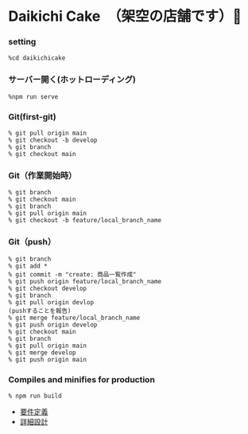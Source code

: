 # Daikichi Cake　（架空の店舗です）🎂

### setting

```
%cd daikichicake
```

### サーバー開く(ホットローディング)

```
%npm run serve
```
### Git(first-git)
```
% git pull origin main
% git checkout -b develop
% git branch
% git checkout main
```
### Git（作業開始時）
```
% git branch
% git checkout main
% git branch
% git pull origin main
% git checkout -b feature/local_branch_name
```
### Git（push）
```
% git branch
% git add *
% git commit -m "create: 商品一覧作成"
% git push origin feature/local_branch_name
% git checkout develop
% git branch
% git pull origin devlop
(pushすることを報告)
% git merge feature/local_branch_name
% git push origin develop
% git checkout main
% git branch
% git pull origin main
% git merge develop
% git push origin main
```

### Compiles and minifies for production

```
% npm run build
```

- [要件定義](https://docs.google.com/spreadsheets/d/1ua170RNHM4LrqY8_uTKbRVWinn9tzG4CkiqQwHx5fSU/edit#gid=0)
- [詳細設計](https://docs.google.com/spreadsheets/d/1ktu9-Ivw0WOn3Sbca9B0QOGduyDYXLLWt4bKDOAY4Jk/edit#gid=0)
